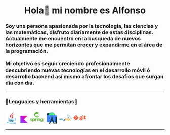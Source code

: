 <div>
    <h1 align="center">Hola👋 mi nombre es Alfonso</h1>
    <h3>Soy una persona apasionada por la tecnología, las ciencias y las matemáticas, disfruto diariamente de estas disciplinas. 
Actualmente me encuentro en la busqueda de nuevos horizontes que me permitan crecer y expandirme en el área de la programación.
<br><br>
Mi objetivo es seguir creciendo profesionalmente descubriendo nuevas tecnologías en el desarrollo móvil ó desarrollo backend así
mismo afrontar los desafios que surgan día con día. </h3>
</div>

---


<div>
    <h3>🔨Lenguajes y herramientas🧲</h3>
    <img src="https://github.com/devicons/devicon/blob/master/icons/java/java-original.svg" title="java" width="40" height="40">
    <img src="https://github.com/devicons/devicon/blob/master/icons/kotlin/kotlin-original.svg" width="30" height="30">
    <img src="https://github.com/devicons/devicon/blob/master/icons/spring/spring-original-wordmark.svg" width="45" height="45">
    <img src="https://github.com/devicons/devicon/blob/master/icons/androidstudio/androidstudio-original.svg" width="40" height="40">
    <img src="https://github.com/devicons/devicon/blob/master/icons/mysql/mysql-original-wordmark.svg" width="40" height="40">
    <img src="https://github.com/devicons/devicon/blob/master/icons/git/git-plain-wordmark.svg" width="40" height="40">
</div>

---
